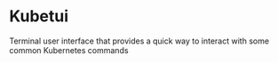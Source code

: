 # Kubetui

Terminal user interface that provides a quick way to interact with some common Kubernetes commands
